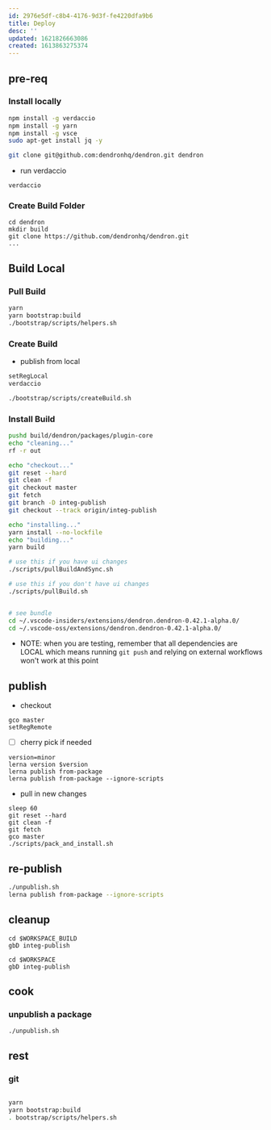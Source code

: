 ```yaml
---
id: 2976e5df-c8b4-4176-9d3f-fe4220dfa9b6
title: Deploy
desc: ''
updated: 1621826663086
created: 1613863275374
---
```




## pre-req

### Install locally
```sh
npm install -g verdaccio
npm install -g yarn
npm install -g vsce
sudo apt-get install jq -y

git clone git@github.com:dendronhq/dendron.git dendron
```

- run verdaccio
```
verdaccio
```

### Create Build Folder

```
cd dendron
mkdir build
git clone https://github.com/dendronhq/dendron.git
...
```

## Build Local

### Pull Build

```sh
yarn
yarn bootstrap:build 
./bootstrap/scripts/helpers.sh
```

### Create Build

- publish from local
```sh
setRegLocal
verdaccio

./bootstrap/scripts/createBuild.sh
```

### Install Build
```sh
pushd build/dendron/packages/plugin-core
echo "cleaning..."
rf -r out

echo "checkout..."
git reset --hard
git clean -f
git checkout master
git fetch
git branch -D integ-publish
git checkout --track origin/integ-publish

echo "installing..."
yarn install --no-lockfile
echo "building..."
yarn build

# use this if you have ui changes
./scripts/pullBuildAndSync.sh

# use this if you don't have ui changes
./scripts/pullBuild.sh


# see bundle
cd ~/.vscode-insiders/extensions/dendron.dendron-0.42.1-alpha.0/
cd ~/.vscode-oss/extensions/dendron.dendron-0.42.1-alpha.0/
```

- NOTE: when you are testing, remember that all dependencies are LOCAL which means running `git push` and relying on external workflows won't work at this point

## publish

- checkout
```
gco master
setRegRemote
```

- [ ] cherry pick if needed

```
version=minor
lerna version $version 
lerna publish from-package 
lerna publish from-package --ignore-scripts
```

- pull in new changes
```
sleep 60
git reset --hard
git clean -f
git fetch
gco master 
./scripts/pack_and_install.sh
```

## re-publish

```sh
./unpublish.sh
lerna publish from-package --ignore-scripts
```

## cleanup
```
cd $WORKSPACE_BUILD
gbD integ-publish

cd $WORKSPACE
gbD integ-publish
```


## cook

### unpublish a package

```
./unpublish.sh
```

## rest

### git 
```sh

yarn
yarn bootstrap:build 
. bootstrap/scripts/helpers.sh

```
